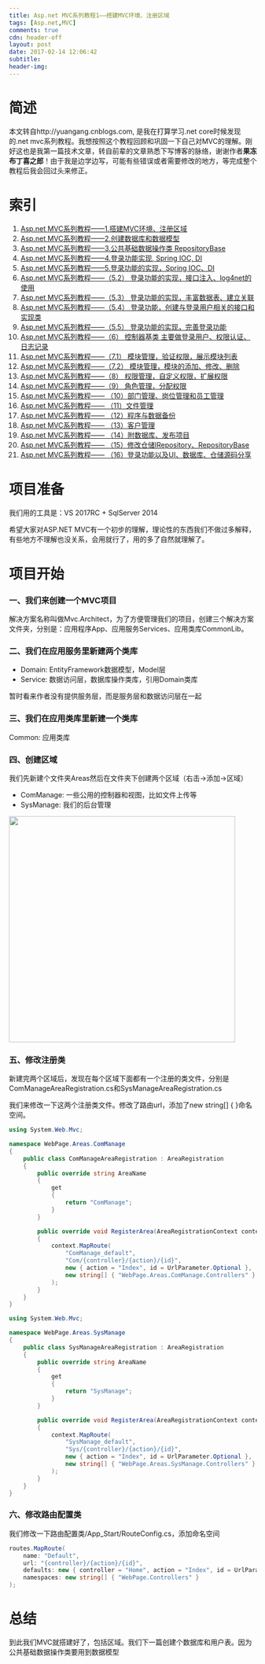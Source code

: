 ```yaml
---
title: Asp.net MVC系列教程1——搭建MVC环境、注册区域
tags: [Asp.net,MVC]
comments: true
cdn: header-off
layout: post
date: 2017-02-14 12:06:42
subtitle:
header-img:
---
```


# 简述

本文转自http://yuangang.cnblogs.com, 是我在打算学习.net core时候发现的.net mvc系列教程。我想按照这个教程回顾和巩固一下自己对MVC的理解。刚好这也是我第一篇技术文章，转自前辈的文章熟悉下写博客的脉络，谢谢作者**果冻布丁喜之郎**！由于我是边学边写，可能有些错误或者需要修改的地方，等完成整个教程后我会回过头来修正。

# 索引

1. <a href="{% post_path mvc-lesson1 %}" target="_blank">Asp.net MVC系列教程——1.搭建MVC环境、注册区域</a>
1. <a href="{% post_path mvc-lesson2 %}" target="_blank">Asp.net MVC系列教程——2.创建数据库和数据模型</a>
1. <a href="{% post_path mvc-lesson3 %}" target="_blank">Asp.net MVC系列教程——3.公共基础数据操作类 RepositoryBase</a>
1. <a href="{% post_path mvc-lesson4 %}" target="_blank">Asp.net MVC系列教程——4.登录功能实现, Spring IOC, DI</a>
1. <a href="{% post_path mvc-lesson5 %}" target="_blank">Asp.net MVC系列教程——5.登录功能的实现，Spring IOC、DI</a>
1. <a href="{% post_path mvc-lesson6 %}" target="_blank">Asp.net MVC系列教程——（5.2） 登录功能的实现，接口注入、log4net的使用</a>
1. <a href="{% post_path mvc-lesson7 %}" target="_blank">Asp.net MVC系列教程——（5.3） 登录功能的实现，丰富数据表、建立关联</a>
1. <a href="{% post_path mvc-lesson8 %}" target="_blank">Asp.net MVC系列教程——（5.4） 登录功能，创建与登录用户相关的接口和实现类</a>
1. <a href="{% post_path mvc-lesson9 %}" target="_blank">Asp.net MVC系列教程——（5.5） 登录功能的实现，完善登录功能</a>
1. <a href="{% post_path mvc-lesson10 %}" target="_blank">Asp.net MVC系列教程——（6） 控制器基类 主要做登录用户、权限认证、日志记录</a>
1. <a href="{% post_path mvc-lesson11 %}" target="_blank">Asp.net MVC系列教程——（7.1） 模块管理，验证权限，展示模块列表</a>
1. <a href="{% post_path mvc-lesson12 %}" target="_blank">Asp.net MVC系列教程——（7.2） 模块管理，模块的添加、修改、删除</a>
1. <a href="{% post_path mvc-lesson13 %}" target="_blank">Asp.net MVC系列教程——（8） 权限管理，自定义权限，扩展权限</a>
1. <a href="{% post_path mvc-lesson14 %}" target="_blank">Asp.net MVC系列教程——（9） 角色管理，分配权限</a>
1. <a href="{% post_path mvc-lesson15 %}" target="_blank">Asp.net MVC系列教程—— （10）部门管理、岗位管理和员工管理</a>
1. <a href="{% post_path mvc-lesson16 %}" target="_blank">Asp.net MVC系列教程—— （11）文件管理</a>
1. <a href="{% post_path mvc-lesson17 %}" target="_blank">Asp.net MVC系列教程—— （12）程序与数据备份</a>
1. <a href="{% post_path mvc-lesson18 %}" target="_blank">Asp.net MVC系列教程—— （13）客户管理</a>
1. <a href="{% post_path mvc-lesson19 %}" target="_blank">Asp.net MVC系列教程—— （14）附数据库、发布项目</a>
1. <a href="{% post_path mvc-lesson20 %}" target="_blank">Asp.net MVC系列教程—— （15）修改仓储IRepository、RepositoryBase</a>
1. <a href="{% post_path mvc-lesson21 %}" target="_blank">Asp.net MVC系列教程—— （16）登录功能以及UI、数据库、仓储源码分享</a>

# 项目准备

我们用的工具是：VS 2017RC + SqlServer 2014

希望大家对ASP.NET MVC有一个初步的理解，理论性的东西我们不做过多解释，有些地方不理解也没关系，会用就行了，用的多了自然就理解了。

# 项目开始

### 一、我们来创建一个MVC项目

解决方案名称叫做Mvc.Architect，为了方便管理我们的项目，创建三个解决方案文件夹，分别是：应用程序App、应用服务Services、应用类库CommonLib。

### 二、我们在应用服务里新建两个类库

- Domain: EntityFramework数据模型，Model层
- Service: 数据访问层，数据库操作类库，引用Domain类库

暂时看来作者没有提供服务层，而是服务层和数据访问层在一起

### 三、我们在应用类库里新建一个类库

Common: 应用类库

### 四、创建区域

我们先新建个文件夹Areas然后在文件夹下创建两个区域（右击→添加→区域）

- ComManage: 一些公用的控制器和视图，比如文件上传等
- SysManage: 我们的后台管理

<img src="{% asset_path mvc1_areas.png %}" style="height:460px;">

### 五、修改注册类

新建完两个区域后，发现在每个区域下面都有一个注册的类文件，分别是ComManageAreaRegistration.cs和SysManageAreaRegistration.cs

我们来修改一下这两个注册类文件。修改了路由url，添加了new string[] { }命名空间。

```csharp
using System.Web.Mvc;

namespace WebPage.Areas.ComManage
{
    public class ComManageAreaRegistration : AreaRegistration
    {
        public override string AreaName
        {
            get
            {
                return "ComManage";
            }
        }

        public override void RegisterArea(AreaRegistrationContext context)
        {
            context.MapRoute(
                "ComManage_default",
                "Com/{controller}/{action}/{id}",
                new { action = "Index", id = UrlParameter.Optional },
                new string[] { "WebPage.Areas.ComManage.Controllers" }
            );
        }
    }
}
```
```csharp
using System.Web.Mvc;

namespace WebPage.Areas.SysManage
{
    public class SysManageAreaRegistration : AreaRegistration
    {
        public override string AreaName
        {
            get
            {
                return "SysManage";
            }
        }

        public override void RegisterArea(AreaRegistrationContext context)
        {
            context.MapRoute(
                "SysManage_default",
                "Sys/{controller}/{action}/{id}",
                new { action = "Index", id = UrlParameter.Optional },
                new string[] { "WebPage.Areas.SysManage.Controllers" }
            );
        }
    }
}
```

### 六、修改路由配置类

我们修改一下路由配置类/App_Start/RouteConfig.cs，添加命名空间

```csharp
routes.MapRoute(
    name: "Default",
    url: "{controller}/{action}/{id}",
    defaults: new { controller = "Home", action = "Index", id = UrlParameter.Optional },
    namespaces: new string[] { "WebPage.Controllers" }
);
```

# 总结

到此我们MVC就搭建好了，包括区域。我们下一篇创建个数据库和用户表。因为公共基础数据操作类要用到数据模型

<!--
1. {% post_link mvc-lesson1 Asp.net MVC系列教程——（1）搭建MVC环境、注册区域 %}
1. {% post_link mvc-lesson2 Asp.net MVC系列教程——（2）创建数据库和数据模型 %}
1. {% post_link mvc-lesson2 Asp.net MVC系列教程——（3）公共基础数据操作类 RepositoryBase %}
1. {% post_link mvc-lesson2 Asp.net MVC系列教程——（4）对前面的一些问题汇总和总结 %}
1. {% post_link mvc-lesson2 Asp.net MVC系列教程——（5.1） 登录功能的实现，开始接触Spring IOC、DI %}
1. {% post_link mvc-lesson2 Asp.net MVC系列教程——（5.2） 登录功能的实现，接口注入、log4net的使用 %}
1. {% post_link mvc-lesson2 Asp.net MVC系列教程——（5.3） 登录功能的实现，丰富数据表、建立关联 %}
1. {% post_link mvc-lesson2 Asp.net MVC系列教程——（5.4） 登录功能的实现，创建与登录用户相关的接口和实现类 %}
1. {% post_link mvc-lesson2 Asp.net MVC系列教程——（5.5） 登录功能的实现，完善登录功能 %}
1. {% post_link mvc-lesson2 Asp.net MVC系列教程——（6） 控制器基类 主要做登录用户、权限认证、日志记录等工作 %}
1. {% post_link mvc-lesson2 Asp.net MVC系列教程——（7.1） 模块管理，验证权限，展示模块列表 %}
1. {% post_link mvc-lesson2 Asp.net MVC系列教程——（7.2） 模块管理，模块的添加、修改、删除 %}
1. {% post_link mvc-lesson2 Asp.net MVC系列教程——（8） 权限管理，自定义权限，扩展权限 %}
1. {% post_link mvc-lesson2 Asp.net MVC系列教程——（9） 角色管理，分配权限 %}
1. {% post_link mvc-lesson2 Asp.net MVC系列教程—— （10）部门管理、岗位管理和员工管理 %}
1. {% post_link mvc-lesson2 Asp.net MVC系列教程—— （11）文件管理 %}
1. {% post_link mvc-lesson2 Asp.net MVC系列教程—— （12）程序与数据备份 %}
1. {% post_link mvc-lesson2 Asp.net MVC系列教程—— （13）客户管理 %}
1. {% post_link mvc-lesson2 Asp.net MVC系列教程—— （14）附数据库、发布项目 %}
1. {% post_link mvc-lesson2 Asp.net MVC系列教程—— （15）源码分享一：修改仓储IRepository、RepositoryBase %}
1. {% post_link mvc-lesson2 Asp.net MVC系列教程—— （16）源码分享二：登录功能以及UI、数据库、仓储源码分享 %} -->
